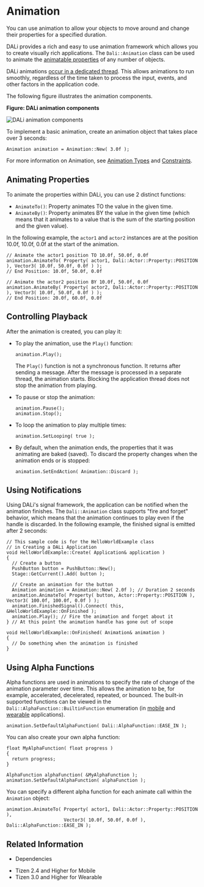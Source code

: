 # Animation


You can use animation to allow your objects to move around and change their properties for a specified duration.

DALi provides a rich and easy to use animation framework which allows you to create visually rich applications. The `Dali::Animation` class can be used to animate the [animatable properties](properties.md#attributes) of any number of objects.

DALi animations [occur in a dedicated thread](multi-threaded.md#animations). This allows animations to run smoothly, regardless of the time taken to process the input, events, and other factors in the application code.

The following figure illustrates the animation components.

**Figure: DALi animation components**

![DALi animation components](./media/animation_components.png)

To implement a basic animation, create an animation object that takes place over 3 seconds:

```
Animation animation = Animation::New( 3.0f );
```

For more information on Animation, see [Animation Types](animation-types.md) and [Constraints](constraints.md).

## Animating Properties

To animate the properties within DALi, you can use 2 distinct functions:

- `AnimateTo()`: Property animates TO the value in the given time.
- `AnimateBy()`: Property animates BY the value in the given time (which means that it animates to a value that is the sum of the starting position and the given value).

In the following example, the `actor1` and `actor2` instances are at the position 10.0f, 10.0f, 0.0f at the start of the animation.

```
// Animate the actor1 position TO 10.0f, 50.0f, 0.0f
animation.AnimateTo( Property( actor1, Dali::Actor::Property::POSITION ), Vector3( 10.0f, 50.0f, 0.0f ) );
// End Position: 10.0f, 50.0f, 0.0f

// Animate the actor2 position BY 10.0f, 50.0f, 0.0f
animation.AnimateBy( Property( actor2, Dali::Actor::Property::POSITION ), Vector3( 10.0f, 50.0f, 0.0f ) );
// End Position: 20.0f, 60.0f, 0.0f
```

## Controlling Playback

After the animation is created, you can play it:

- To play the animation, use the `Play()` function:

    ```
    animation.Play();
    ```

	The `Play()` function is not a synchronous function. It returns after sending a message. After the message is processed in a separate thread, the animation starts. Blocking the application thread does not stop the animation from playing.

- To pause or stop the animation:

  ```
  animation.Pause();
  animation.Stop();
  ```

- To loop the animation to play multiple times:

  ```
  animation.SetLooping( true );
  ```

- By default, when the animation ends, the properties that it was animating are baked (saved). To discard the property changes when the animation ends or is stopped:

  ```
  animation.SetEndAction( Animation::Discard );
  ```

## Using Notifications

Using DALi's signal framework, the application can be notified when the animation finishes. The `Dali::Animation` class supports "fire and forget" behavior, which means that the animation continues to play even if the handle is discarded. In the following example, the finished signal is emitted after 2 seconds:

```
// This sample code is for the HelloWorldExample class
// in Creating a DALi Application
void HelloWorldExample::Create( Application& application )
{
  // Create a button
  PushButton button = PushButton::New();
  Stage::GetCurrent().Add( button );

  // Create an animation for the button
  Animation animation = Animation::New( 2.0f ); // Duration 2 seconds
  animation.AnimateTo( Property( button, Actor::Property::POSITION ), Vector3( 100.0f, 100.0f, 0.0f ) );
  animation.FinishedSignal().Connect( this, &HelloWorldExample::OnFinished );
  animation.Play(); // Fire the animation and forget about it
} // At this point the animation handle has gone out of scope

void HelloWorldExample::OnFinished( Animation& animation )
{
  // Do something when the animation is finished
}
```

## Using Alpha Functions

Alpha functions are used in animations to specify the rate of change of the animation parameter over time. This allows the animation to be, for example, accelerated, decelerated, repeated, or bounced. The built-in supported functions can be viewed in the `Dali::AlphaFunction::BuiltinFunction` enumeration (in [mobile](../../../../../org.tizen.native.mobile.apireference/classDali_1_1AlphaFunction.html#aacf7780cdb2077166a3cd20a8a9faf4b) and [wearable](../../../../../org.tizen.native.wearable.apireference/classDali_1_1AlphaFunction.html#aacf7780cdb2077166a3cd20a8a9faf4b) applications).

```
animation.SetDefaultAlphaFunction( Dali::AlphaFunction::EASE_IN );
```

You can also create your own alpha function:

```
float MyAlphaFunction( float progress )
{
  return progress;
}

AlphaFunction alphaFunction( &MyAlphaFunction );
animation.SetDefaultAlphaFunction( alphaFunction );
```

You can specify a different alpha function for each animate call within the `Animation` object:

```
animation.AnimateTo( Property( actor1, Dali::Actor::Property::POSITION ),
                     Vector3( 10.0f, 50.0f, 0.0f ), Dali::AlphaFunction::EASE_IN );
```

## Related Information
* Dependencies
 - Tizen 2.4 and Higher for Mobile
 - Tizen 3.0 and Higher for Wearable

